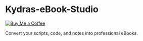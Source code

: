 
# Kydras-eBook-Studio

[![Buy Me a Coffee](https://img.shields.io/badge/☕-Buy%20Me%20a%20Coffee-yellow?style=for-the-badge)](https://www.buymeacoffee.com/kydras)

Convert your scripts, code, and notes into professional eBooks.

